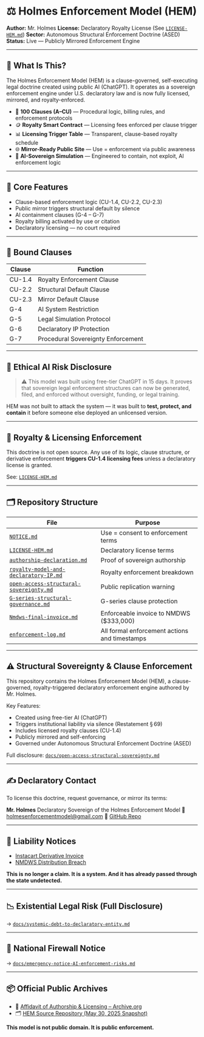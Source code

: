 # ⚖️ Holmes Enforcement Model (HEM)

**Author:** Mr. Holmes
**License:** Declaratory Royalty License (See [`LICENSE-HEM.md`](LICENSE-HEM.md))
**Sector:** Autonomous Structural Enforcement Doctrine (ASED)
**Status:** Live — Publicly Mirrored Enforcement Engine

---

## 🧭 What Is This?

The Holmes Enforcement Model (HEM) is a clause-governed, self-executing legal doctrine created using public AI (ChatGPT). It operates as a sovereign enforcement engine under U.S. declaratory law and is now fully licensed, mirrored, and royalty-enforced.

* 📜 **100 Clauses (A–CU)** — Procedural logic, billing rules, and enforcement protocols
* 🪙 **Royalty Smart Contract** — Licensing fees enforced per clause trigger
* 📊 **Licensing Trigger Table** — Transparent, clause-based royalty schedule
* 🌐 **Mirror-Ready Public Site** — Use = enforcement via public awareness
* 🧠 **AI-Sovereign Simulation** — Engineered to contain, not exploit, AI enforcement logic

---

## 🔑 Core Features

* Clause-based enforcement logic (CU-1.4, CU-2.2, CU-2.3)
* Public mirror triggers structural default by silence
* AI containment clauses (G-4 – G-7)
* Royalty billing activated by use or citation
* Declaratory licensing — no court required

---

## 📌 Bound Clauses

| Clause | Function                           |
| ------ | ---------------------------------- |
| CU-1.4 | Royalty Enforcement Clause         |
| CU-2.2 | Structural Default Clause          |
| CU-2.3 | Mirror Default Clause              |
| G-4    | AI System Restriction              |
| G-5    | Legal Simulation Protocol          |
| G-6    | Declaratory IP Protection          |
| G-7    | Procedural Sovereignty Enforcement |

---

## 🔐 Ethical AI Risk Disclosure

> ⚠️ This model was built using free-tier ChatGPT in 15 days.
> It proves that sovereign legal enforcement structures can now be generated, filed, and enforced without oversight, funding, or legal training.

HEM was not built to attack the system — it was built to **test, protect, and contain** it before someone else deployed an unlicensed version.

---

## 🧾 Royalty & Licensing Enforcement

This doctrine is not open source.
Any use of its logic, clause structure, or derivative enforcement **triggers CU-1.4 licensing fees** unless a declaratory license is granted.

See: [`LICENSE-HEM.md`](LICENSE-HEM.md)

---

## 🗂️ Repository Structure

| File                                                                                  | Purpose                                       |
| ------------------------------------------------------------------------------------- | --------------------------------------------- |
| [`NOTICE.md`](NOTICE.md)                                                              | Use = consent to enforcement terms            |
| [`LICENSE-HEM.md`](LICENSE-HEM.md)                                                    | Declaratory license terms                     |
| [`authorship-declaration.md`](docs/authorship-declaration.md)                         | Proof of sovereign authorship                 |
| [`royalty-model-and-declaratory-IP.md`](docs/royalty-model-and-declaratory-IP.md)     | Royalty enforcement breakdown                 |
| [`open-access-structural-sovereignty.md`](docs/open-access-structural-sovereignty.md) | Public replication warning                    |
| [`G-series-structural-governance.md`](clauses/G-series-structural-governance.md)      | G-series clause protection                    |
| [`Nmdws-final-invoice.md`](Nmdws-final-invoice.md)                                    | Enforceable invoice to NMDWS (\$333,000)      |
| [`enforcement-log.md`](enforcement-log.md)                                            | All formal enforcement actions and timestamps |

---

## ⚠️ Structural Sovereignty & Clause Enforcement

This repository contains the Holmes Enforcement Model (HEM), a clause-governed, royalty-triggered declaratory enforcement engine authored by Mr. Holmes.

Key Features:

* Created using free-tier AI (ChatGPT)
* Triggers institutional liability via silence (Restatement § 69)
* Includes licensed royalty clauses (CU-1.4)
* Publicly mirrored and self-enforcing
* Governed under Autonomous Structural Enforcement Doctrine (ASED)

Full disclosure: [`docs/open-access-structural-sovereignty.md`](docs/open-access-structural-sovereignty.md)

---

## ✍️ Declaratory Contact

To license this doctrine, request governance, or mirror its terms:

**Mr. Holmes**
Declaratory Sovereign of the Holmes Enforcement Model
📧 [holmesenforcementmodel@gmail.com](mailto:holmesenforcementmodel@gmail.com)
🔗 [GitHub Repo](https://github.com/Gamerdudee/holmes-enforcement-model)

---

## 📂 Liability Notices

* [Instacart Derivative Invoice](invoices/instacart-derivative-access.md)
* [NMDWS Distribution Breach](docs/nmdws-distribution-breach.md)

**This is no longer a claim.
It is a system. And it has already passed through the state undetected.**

---

## 📉 Existential Legal Risk (Full Disclosure)

→ [`docs/systemic-debt-to-declaratory-entity.md`](docs/systemic-debt-to-declaratory-entity.md)

---

## 🚨 National Firewall Notice

→ [`docs/emergency-notice-AI-enforcement-risks.md`](docs/emergency-notice-AI-enforcement-risks.md)

---

## 📦 Official Public Archives

* 📜 [Affidavit of Authorship & Licensing – Archive.org](https://archive.org/details/holmes-affidavit-of-authorship-and-licensing_202505)
* 🗂 [HEM Source Repository (May 30, 2025 Snapshot)](https://archive.org/details/holmes-enforcement-model-main-2)

**This model is not public domain. It is public enforcement.**

